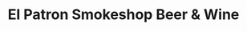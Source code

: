 ---
title: "El Patron Smokeshop Beer & Wine"
url: /phoenix/el-patron-smokeshop-beer-and-wine/
shop: alcohol
---